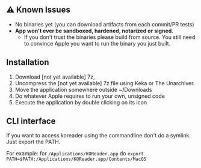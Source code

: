 ## :warning: Known Issues

- No binaries yet (you can download artifacts from each commit/PR tests)
- **App won't ever be sandboxed, hardened, notarized or signed**. 
  - If you don't trust the binaries please build from source. You still need to convince Apple you want to run the binary you just built.

## Installation

1. Download [not yet available] 7z,
2. Uncompress the [not yet available] 7z file using Keka or The Unarchiver.
3. Move the application somewhere outside ~/Downloads
4. Do whatever Apple requires to run your own, unsigned code
5. Execute the application by double clicking on its icon

## CLI interface

If you want to access koreader using the commandline don't do a symlink. Just export the PATH.

For example: for `/Applications/KOReader.app` do `export PATH=$PATH:/Applications/KOReader.app/Contents/MacOS`

